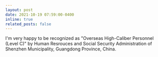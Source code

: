 ```yaml
---
layout: post
date: 2021-10-19 07:59:00-0400
inline: true
related_posts: false
---
```


<!-- I'm very happy to be recognized as <a href="/assets/img/shenzhen_c.jpg" target="_blank">"Overseas High-Caliber Personnel (Level C)"</a> by Human Resrouces and Social Security Administration of Shenzhen Municipality, Guangdong Province, China. -->

I'm very happy to be recognized as "Overseas High-Caliber Personnel (Level C)" by Human Resrouces and Social Security Administration of Shenzhen Municipality, Guangdong Province, China.